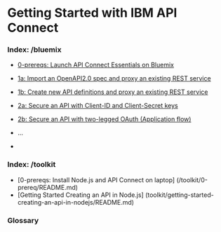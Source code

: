 # Getting Started with IBM API Connect

### Index: /bluemix
- [0-prereqs: Launch API Connect Essentials on Bluemix](bluemix/0-prereq/README.md)

- [1a: Import an OpenAPI2.0 spec and proxy an existing REST service](bluemix/1a/README.md)
- [1b: Create new API definitions and proxy an existing REST service](bluemix/1b/README.md)
- [2a: Secure an API with Client-ID and Client-Secret keys](bluemix/2a/README.md)
- [2b: Secure an API with two-legged OAuth (Application flow)](bluemix/2b/README.md)
-  ...
-

### Index: /toolkit
- [0-prereqs: Install Node.js and API Connect on laptop] (/toolkit/0-prereq/README.md)
- [Getting Started Creating an API in Node.js] (toolkit/getting-started-creating-an-api-in-nodejs/README.md)

### Glossary
